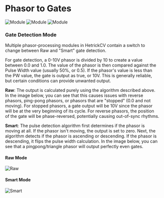 # Phasor to Gates

![Module](../Images/Modules/PhasorGates.png)
![Module](../Images/Modules/PhasorGates32.png)
![Module](../Images/Modules/PhasorGates64.png)

### Gate Detection Mode
Multiple phasor-processing modules in HetrickCV contain a switch to change between Raw and "Smart" gate detection.

For gate detection, a 0-10V phasor is divided by 10 to create a value between 0.0 and 1.0. The value of the phasor is then compared against the Pulse Width value (usually 50%, or 0.5). If the phasor's value is less than the PW value, the gate is output as true, or 10V. This is generally reliable, but certain conditions can provide unwanted output.

**Raw**: The output is calculated purely using the algorithm described above. In the image below, you can see that this causes issues with reverse phasors, ping-pong phasors, or phasors that are "stopped" (0.0 and not moving). For stopped phasors, a gate output will be 10V since the phasor will be at the very beginning of its cycle. For reverse phasors, the position of the gate will be phase-reversed, potentially causing out-of-sync rhythms.

**Smart**: The pulse detection algorithm first determines if the phasor is moving at all. If the phasor isn't moving, the output is set to zero. Next, the algorithm detects if the phasor is ascending or descending. If the phasor is descending, it flips the pulse width calculation. In the image below, you can see that a pingpong/triangle phasor will output perfectly even gates.

#### Raw Mode
![Raw](../Images/Examples/GateDetectRaw.png)

#### Smart Mode
![Smart](../Images/Examples/GateDetectSmart.png)